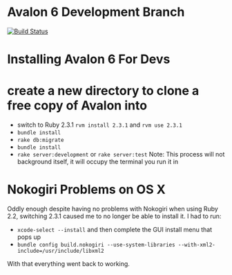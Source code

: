 # Avalon 6 Development Branch

[![Build Status](https://travis-ci.org/avalonmediasystem/avalon.svg?branch=hydra10-fresh)](https://travis-ci.org/avalonmediasystem/avalon)

# Installing Avalon 6 For Devs

# create a new directory to clone a free copy of Avalon into
* switch to Ruby 2.3.1 ``rvm install 2.3.1`` and ``rvm use 2.3.1``
* ``bundle install``
* ``rake db:migrate``
* ``bundle install``
* ``rake server:development`` or ``rake server:test`` Note: This process will not background itself, it will occupy the terminal you run it in

# Nokogiri Problems on OS X

Oddly enough despite having no problems with Nokogiri when using Ruby 2.2, switching 2.3.1 caused me to no longer be able to install it.  I had to run:

* ``xcode-select --install`` and then complete the GUI install menu that pops up
* ``bundle config build.nokogiri --use-system-libraries --with-xml2-include=/usr/include/libxml2``

With that everything went back to working.
